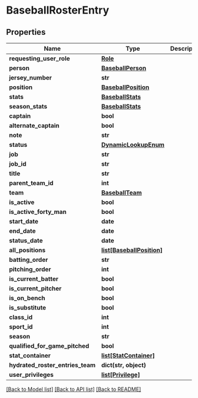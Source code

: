 # BaseballRosterEntry

## Properties
Name | Type | Description | Notes
------------ | ------------- | ------------- | -------------
**requesting_user_role** | [**Role**](Role.md) |  | [optional] 
**person** | [**BaseballPerson**](BaseballPerson.md) |  | [optional] 
**jersey_number** | **str** |  | [optional] 
**position** | [**BaseballPosition**](BaseballPosition.md) |  | [optional] 
**stats** | [**BaseballStats**](BaseballStats.md) |  | [optional] 
**season_stats** | [**BaseballStats**](BaseballStats.md) |  | [optional] 
**captain** | **bool** |  | [optional] 
**alternate_captain** | **bool** |  | [optional] 
**note** | **str** |  | [optional] 
**status** | [**DynamicLookupEnum**](DynamicLookupEnum.md) |  | [optional] 
**job** | **str** |  | [optional] 
**job_id** | **str** |  | [optional] 
**title** | **str** |  | [optional] 
**parent_team_id** | **int** |  | [optional] 
**team** | [**BaseballTeam**](BaseballTeam.md) |  | [optional] 
**is_active** | **bool** |  | [optional] 
**is_active_forty_man** | **bool** |  | [optional] 
**start_date** | **date** |  | [optional] 
**end_date** | **date** |  | [optional] 
**status_date** | **date** |  | [optional] 
**all_positions** | [**list[BaseballPosition]**](BaseballPosition.md) |  | [optional] 
**batting_order** | **str** |  | [optional] 
**pitching_order** | **int** |  | [optional] 
**is_current_batter** | **bool** |  | [optional] 
**is_current_pitcher** | **bool** |  | [optional] 
**is_on_bench** | **bool** |  | [optional] 
**is_substitute** | **bool** |  | [optional] 
**class_id** | **int** |  | [optional] 
**sport_id** | **int** |  | [optional] 
**season** | **str** |  | [optional] 
**qualified_for_game_pitched** | **bool** |  | [optional] 
**stat_container** | [**list[StatContainer]**](StatContainer.md) |  | [optional] 
**hydrated_roster_entries_team** | **dict(str, object)** |  | [optional] 
**user_privileges** | [**list[Privilege]**](Privilege.md) |  | [optional] 

[[Back to Model list]](../README.md#documentation-for-models) [[Back to API list]](../README.md#documentation-for-api-endpoints) [[Back to README]](../README.md)


